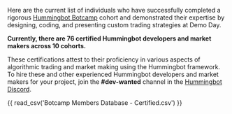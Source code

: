 Here are the current list of individuals who have successfully completed a rigorous [Hummingbot Botcamp](https://www.botcamp.xyz) cohort and demonstrated their expertise by designing, coding, and presenting custom trading strategies at Demo Day.

**Currently, there are 76 certified Hummingbot developers and market makers across 10 cohorts.**

These certifications attest to their proficiency in various aspects of algorithmic trading and market making using the Hummingbot framework. To hire these and other experienced Hummingbot developers and market makers for your project, join the **#dev-wanted** channel in the [Hummingbot Discord](https://discord.gg/hummingbot).

{{ read_csv('Botcamp Members Database - Certified.csv') }}
